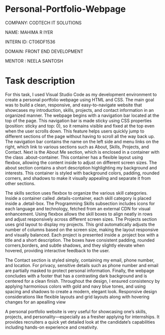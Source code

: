 # Personal-Portfolio-Webpage

COMPANY: CODTECH IT SOLUTIONS

NAME: MAHIMA R IYER

INTERN ID: CT06DF1536

DOMAIN: FRONT END DEVELOPMENT

MENTOR : NEELA SANTOSH

# Task description

For this task, I used Visual Studio Code as my development environment to create a personal portfolio webpage using HTML and CSS. The main goal was to build a clean, responsive, and easy-to-navigate website that showcases my introduction, skills, projects, and contact information in an organized manner.
The webpage begins with a navigation bar located at the top of the page. This navigation bar is made sticky using CSS properties (position: sticky and top: 0), so it remains visible and fixed at the top even when the user scrolls down. This feature helps users quickly jump to different sections of the page without having to scroll all the way back up. The navigation bar contains the name on the left side and menu links on the right, which link to various sections such as About, Skills, Projects, and Contact. Next is the About Me section, which is enclosed in a container with the class .about-container. This container has a flexible layout using flexbox, allowing the content inside to adjust on different screen sizes. The about section contains a short description highlighting my background and interests. This container is styled with background colors, padding, rounded corners, and shadows to make it visually appealing and separate it from other sections.

The skills section uses flexbox to organize the various skill categories. Inside a container called .details-container, each skill category is placed inside a .detail-box. The Programming Skills subsection includes icons for each language and technology, fetched from an external CDN for visual enhancement. Using flexbox allows the skill boxes to align neatly in rows and adjust responsively across different screen sizes.
The Projects section uses grid layout to display my projects. This grid automatically adjusts the number of columns based on the screen size, making the layout responsive and visually balanced. Each project is presented inside a .project box with a title and a short description. The boxes have consistent padding, rounded corners,borders, and subtle shadows, and they slightly elevate when hovered, providing interactive feedback to the user.

The Contact section is styled simply, containing my email, phone number, and location. For privacy, sensitive details such as phone number and email are partially masked to protect personal information.
Finally, the webpage concludes with a footer that has a contrasting dark background and is centered for a clean finish.
Throughout the design, I ensured consistency by applying harmonious colors with gold and navy blue tones, and using spacing and shadows to create a modern, elegant look. Responsive design considerations like flexible layouts and grid layouts along with hovering changes for an apealling view

A personal portfolio website is very useful for showcasing one’s skills, projects, and personality—especially as a fresher applying for internships. It provides recruiters a quick yet detailed look at the candidate’s capabilities including hands-on experience and creativity.
